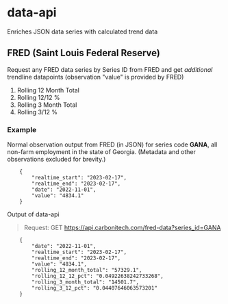 # data-api
Enriches JSON data series with calculated trend data

## **FRED (Saint Louis Federal Reserve)**  
Request any FRED data series by Series ID from FRED and get *additional* trendline datapoints (observation "value" is provided by FRED)
1. Rolling 12 Month Total
2. Rolling 12/12 %
3. Rolling 3 Month Total
4. Rolling 3/12 %  

### **Example**  

Normal observation output from FRED (in JSON) for series code **GANA**, all non-farm employment in the state of Georgia. (Metadata and other observations excluded for brevity.)

        {
            "realtime_start": "2023-02-17",
            "realtime_end": "2023-02-17",
            "date": "2022-11-01",
            "value": "4834.1"
        }

Output of data-api
> Request: GET https://api.carbonitech.com/fred-data?series_id=GANA

        {
            "date": "2022-11-01",
            "realtime_start": "2023-02-17",
            "realtime_end": "2023-02-17",
            "value": "4834.1",
            "rolling_12_month_total": "57329.1",
            "rolling_12_12_pct": "0.04922638242733268",
            "rolling_3_month_total": "14501.7",
            "rolling_3_12_pct": "0.04407646063573201"
        }
